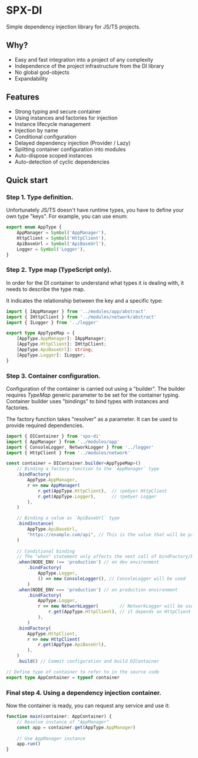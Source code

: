 # SPX-DI
Simple dependency injection library for JS/TS projects.

## Why?
- Easy and fast integration into a project of any complexity
- Independence of the project infrastructure from the DI library
- No global god-objects
- Expandability

## Features
- Strong typing and secure container
- Using instances and factories for injection
- Instance lifecycle management
- Injection by name
- Conditional configuration
- Delayed dependency injection (Provider / Lazy)
- Splitting container configuration into modules
- Auto-dispose scoped instances
- Auto-detection of cyclic dependencies

## Quick start

### Step 1. Type definition.
Unfortunately JS/TS doesn't have runtime types, you have to define your own type "keys".
For example, you can use enum:

```ts
export enum AppType {
    AppManager = Symbol('AppManager'),
    HttpClient = Symbol('HttpClient'),
    ApiBaseUrl = Symbol('ApiBaseUrl'),
    Logger = Symbol('Logger'),
}
```

### Step 2. Type map (TypeScript only).
In order for the DI container to understand what types it is dealing with, 
it needs to describe the type map.

It indicates the relationship between the key and a specific type:

```ts
import { IAppManager } from '../modules/app/abstract'
import { IHttpClient } from '../modules/network/abstract'
import { ILogger } from '../logger'

export type AppTypeMap = {
    [AppType.AppManager]: IAppManager;
    [AppType.HttpClient]: IHttpClient;
    [AppType.ApiBaseUrl]: string;
    [AppType.Logger]: ILogger;
}
```

### Step 3. Container configuration.
Configuration of the container is carried out using a "builder".
The builder requires *TypeMap* generic parameter to be set for the container typing.
Container builder uses "bindings" to bind types with instances and factories.

The factory function takes "resolver" as a parameter.
It can be used to provide required dependencies.

```ts
import { DIContainer } from 'spx-di'
import { AppManager } from '../modules/app'
import { ConsoleLogger, NetworkLogger } from '../logger'
import { HttpClient } from '../modules/network'

const container = DIContainer.builder<AppTypeMap>()
    // Binding a factory function to the `AppManager` type
    .bindFactory(
        AppType.AppManager,
        r => new AppManager(
            r.get(AppType.HttpClient),  // требует HttpClient
            r.get(AppType.Logger),      // требует Logger
        ),
    )

    // Binding a value as `ApiBaseUrl` type
    .bindInstance(
        AppType.ApiBaseUrl,
        "https://example.com/api", // This is the value that will be provided
    )
    
    // Conditional binding
    // The "when" statement only affects the next call of bindFactory/bindInstance
    .when(NODE_ENV !== 'production') // on dev environment
        .bindFactory(
            AppType.Logger,
            () => new ConsoleLogger(), // ConsoleLogger will be used
        )
    .when(NODE_ENV === 'production') // on production environment
        .bindFactory(
            AppType.Logger,
            r => new NetworkLogger(        // NetworkLogger will be used
                r.get(AppType.HttpClient), // it depends on HttpClient
            ),
        )
    .bindFactory(
        AppType.HttpClient,
        r => new HttpClient(
            r.get(AppType.ApiBaseUrl),
        ),
    )
    .build() // Commit configuration and build DIContainer

// Define type of container to refer to in the source code
export type AppContainer = typeof container
```

### Final step 4. Using a dependency injection container.
Now the container is ready, you can request any service and use it:
```ts
function main(container: AppContainer) {
    // Resolve instance of "AppManager"
    const app = container.get(AppType.AppManager)
    
    // Use AppManager instance
    app.run()
}
```